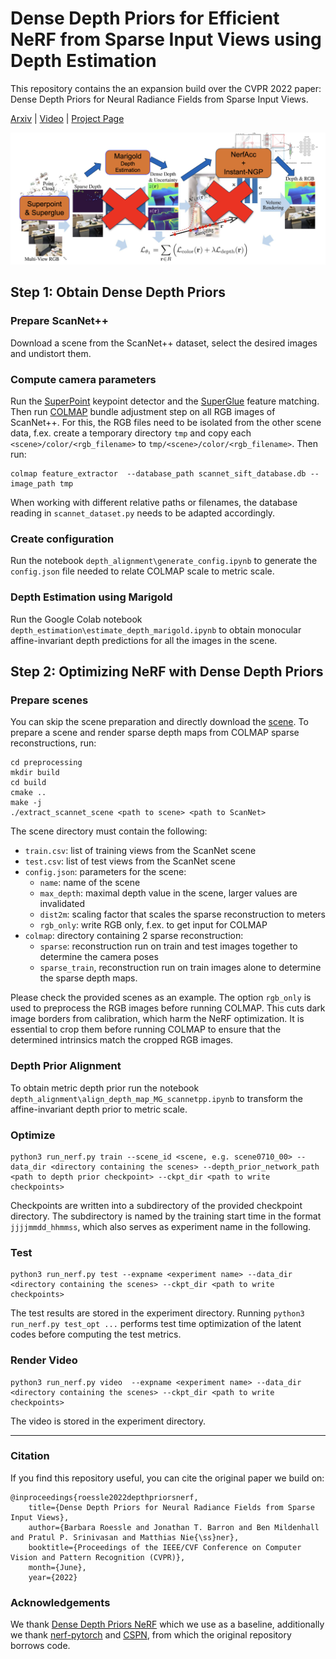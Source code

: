 # Dense Depth Priors for Efficient NeRF from Sparse Input Views using Depth Estimation
This repository contains the an expansion build over the CVPR 2022 paper: Dense Depth Priors for Neural Radiance Fields from Sparse Input Views.

[Arxiv](https://arxiv.org/abs/2112.03288) | [Video](https://t.co/zjH9JvkuQq) | [Project Page](https://barbararoessle.github.io/dense_depth_priors_nerf/)

![](docs/static/images/modified_pipeline.png)

## Step 1: Obtain Dense Depth Priors 

### Prepare ScanNet++
Download a scene from the ScanNet++ dataset, select the desired images and undistort them.

### Compute camera parameters
Run the [SuperPoint](https://github.com/rpautrat/SuperPoint) keypoint detector and the [SuperGlue](https://github.com/magicleap/SuperGluePretrainedNetwork) feature matching. Then run [COLMAP](https://github.com/colmap/colmap) bundle adjustment step on all RGB images of ScanNet++. 
For this, the RGB files need to be isolated from the other scene data, f.ex. create a temporary directory `tmp` and copy each `<scene>/color/<rgb_filename>` to `tmp/<scene>/color/<rgb_filename>`. 
Then run: 
```
colmap feature_extractor  --database_path scannet_sift_database.db --image_path tmp
```
When working with different relative paths or filenames, the database reading in `scannet_dataset.py` needs to be adapted accordingly. 

### Create configuration

Run the notebook `depth_alignment\generate_config.ipynb` to generate the `config.json` file needed to relate COLMAP scale to metric scale.

### Depth Estimation using Marigold

Run the Google Colab notebook `depth_estimation\estimate_depth_marigold.ipynb` to obtain monocular affine-invariant depth predictions for all the images in the scene.

## Step 2: Optimizing NeRF with Dense Depth Priors
### Prepare scenes
You can skip the scene preparation and directly download the [scene](https://drive.google.com/drive/folders/1jiR3_yF9KpfL0wa5I5URfykS1_EBg81d?usp=sharing). 
To prepare a scene and render sparse depth maps from COLMAP sparse reconstructions, run: 
```
cd preprocessing
mkdir build
cd build
cmake ..
make -j
./extract_scannet_scene <path to scene> <path to ScanNet>
```
The scene directory must contain the following:
- `train.csv`: list of training views from the ScanNet scene
- `test.csv`: list of test views from the ScanNet scene
- `config.json`: parameters for the scene:
  - `name`: name of the scene
  - `max_depth`: maximal depth value in the scene, larger values are invalidated
  - `dist2m`: scaling factor that scales the sparse reconstruction to meters
  - `rgb_only`: write RGB only, f.ex. to get input for COLMAP
- `colmap`: directory containing 2 sparse reconstruction:
  - `sparse`: reconstruction run on train and test images together to determine the camera poses
  - `sparse_train`, reconstruction run on train images alone to determine the sparse depth maps.  

Please check the provided scenes as an example. 
The option `rgb_only` is used to preprocess the RGB images before running COLMAP. This cuts dark image borders from calibration, which harm the NeRF optimization. It is essential to crop them before running COLMAP to ensure that the determined intrinsics match the cropped RGB images. 

### Depth Prior Alignment

To obtain metric depth prior run the notebook `depth_alignment\align_depth_map_MG_scannetpp.ipynb` to transform the affine-invariant depth prior to metric scale.

### Optimize
```
python3 run_nerf.py train --scene_id <scene, e.g. scene0710_00> --data_dir <directory containing the scenes> --depth_prior_network_path <path to depth prior checkpoint> --ckpt_dir <path to write checkpoints>
```
Checkpoints are written into a subdirectory of the provided checkpoint directory. The subdirectory is named by the training start time in the format `jjjjmmdd_hhmmss`, which also serves as experiment name in the following. 

### Test
```
python3 run_nerf.py test --expname <experiment name> --data_dir <directory containing the scenes> --ckpt_dir <path to write checkpoints>
```
The test results are stored in the experiment directory. 
Running `python3 run_nerf.py test_opt ...` performs test time optimization of the latent codes before computing the test metrics. 

### Render Video
```
python3 run_nerf.py video  --expname <experiment name> --data_dir <directory containing the scenes> --ckpt_dir <path to write checkpoints>
```
The video is stored in the experiment directory. 

---

### Citation
If you find this repository useful, you can cite the original paper we build on: 
```
@inproceedings{roessle2022depthpriorsnerf,
    title={Dense Depth Priors for Neural Radiance Fields from Sparse Input Views}, 
    author={Barbara Roessle and Jonathan T. Barron and Ben Mildenhall and Pratul P. Srinivasan and Matthias Nie{\ss}ner},
    booktitle={Proceedings of the IEEE/CVF Conference on Computer Vision and Pattern Recognition (CVPR)},
    month={June},
    year={2022}
```

### Acknowledgements
We thank [Dense Depth Priors NeRF](https://github.com/barbararoessle/dense_depth_priors_nerf) which we use as a baseline, additionally we thank [nerf-pytorch](https://github.com/yenchenlin/nerf-pytorch) and [CSPN](https://github.com/XinJCheng/CSPN), from which the original repository borrows code. 

